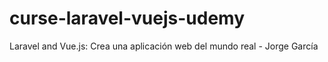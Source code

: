 # curse-laravel-vuejs-udemy
Laravel and  Vue.js: Crea una aplicación web del mundo real - Jorge García
